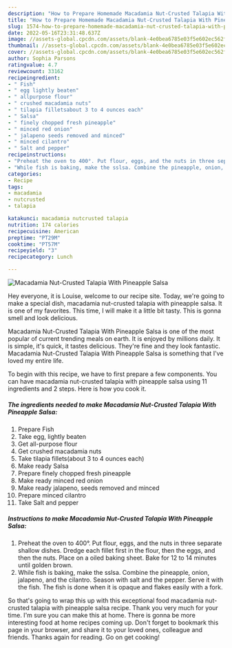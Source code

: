 ```yaml
---
description: "How to Prepare Homemade Macadamia Nut-Crusted Talapia With Pineapple Salsa"
title: "How to Prepare Homemade Macadamia Nut-Crusted Talapia With Pineapple Salsa"
slug: 1574-how-to-prepare-homemade-macadamia-nut-crusted-talapia-with-pineapple-salsa
date: 2022-05-16T23:31:48.637Z
image: //assets-global.cpcdn.com/assets/blank-4e0bea6785e03f5e602ec562f230caae08da540cada707380b4fe1bbebba43da.png
thumbnail: //assets-global.cpcdn.com/assets/blank-4e0bea6785e03f5e602ec562f230caae08da540cada707380b4fe1bbebba43da.png
cover: //assets-global.cpcdn.com/assets/blank-4e0bea6785e03f5e602ec562f230caae08da540cada707380b4fe1bbebba43da.png
author: Sophia Parsons
ratingvalue: 4.7
reviewcount: 33162
recipeingredient:
- " Fish"
- " egg lightly beaten"
- " allpurpose flour"
- " crushed macadamia nuts"
- " tilapia filletsabout 3 to 4 ounces each"
- " Salsa"
- " finely chopped fresh pineapple"
- " minced red onion"
- " jalapeno seeds removed and minced"
- " minced cilantro"
- " Salt and pepper"
recipeinstructions:
- "Preheat the oven to 400°. Put flour, eggs, and the nuts in three separate shallow dishes. Dredge each fillet first in the flour, then the eggs, and then the nuts. Place on a oiled baking sheet. Bake for 12 to 14 minutes until golden brown."
- "While fish is baking, make the sslsa. Combine the pineapple, onion, jalapeno, and the cilantro. Season with salt and the pepper. Serve it with the fish. The fish is done when it is opaque and flakes easily with a fork."
categories:
- Recipe
tags:
- macadamia
- nutcrusted
- talapia

katakunci: macadamia nutcrusted talapia 
nutrition: 174 calories
recipecuisine: American
preptime: "PT29M"
cooktime: "PT57M"
recipeyield: "3"
recipecategory: Lunch

---
```



![Macadamia Nut-Crusted Talapia With Pineapple Salsa](//assets-global.cpcdn.com/assets/blank-4e0bea6785e03f5e602ec562f230caae08da540cada707380b4fe1bbebba43da.png)

Hey everyone, it is Louise, welcome to our recipe site. Today, we're going to make a special dish, macadamia nut-crusted talapia with pineapple salsa. It is one of my favorites. This time, I will make it a little bit tasty. This is gonna smell and look delicious.



Macadamia Nut-Crusted Talapia With Pineapple Salsa is one of the most popular of current trending meals on earth. It is enjoyed by millions daily. It is simple, it's quick, it tastes delicious. They're fine and they look fantastic. Macadamia Nut-Crusted Talapia With Pineapple Salsa is something that I've loved my entire life.


To begin with this recipe, we have to first prepare a few components. You can have macadamia nut-crusted talapia with pineapple salsa using 11 ingredients and 2 steps. Here is how you cook it.

<!--inarticleads1-->

##### The ingredients needed to make Macadamia Nut-Crusted Talapia With Pineapple Salsa:

1. Prepare  Fish
1. Take  egg, lightly beaten
1. Get  all-purpose flour
1. Get  crushed macadamia nuts
1. Take  tilapia fillets(about 3 to 4 ounces each)
1. Make ready  Salsa
1. Prepare  finely chopped fresh pineapple
1. Make ready  minced red onion
1. Make ready  jalapeno, seeds removed and minced
1. Prepare  minced cilantro
1. Take  Salt and pepper




<!--inarticleads2-->

##### Instructions to make Macadamia Nut-Crusted Talapia With Pineapple Salsa:

1. Preheat the oven to 400°. Put flour, eggs, and the nuts in three separate shallow dishes. Dredge each fillet first in the flour, then the eggs, and then the nuts. Place on a oiled baking sheet. Bake for 12 to 14 minutes until golden brown.
1. While fish is baking, make the sslsa. Combine the pineapple, onion, jalapeno, and the cilantro. Season with salt and the pepper. Serve it with the fish. The fish is done when it is opaque and flakes easily with a fork.




So that's going to wrap this up with this exceptional food macadamia nut-crusted talapia with pineapple salsa recipe. Thank you very much for your time. I'm sure you can make this at home. There is gonna be more interesting food at home recipes coming up. Don't forget to bookmark this page in your browser, and share it to your loved ones, colleague and friends. Thanks again for reading. Go on get cooking!
